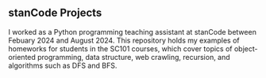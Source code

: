## stanCode Projects
I worked as a Python programming teaching assistant at stanCode between Febuary 2024 and August 2024. This repository holds my examples of homeworks for students in the SC101 courses, which cover topics of object-oriented programming, data structure, web crawling, recursion, and algorithms such as DFS and BFS.
